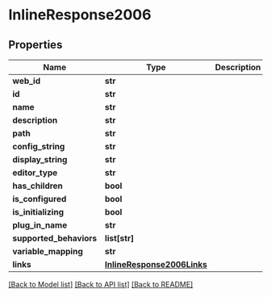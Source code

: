 # InlineResponse2006

## Properties
Name | Type | Description | Notes
------------ | ------------- | ------------- | -------------
**web_id** | **str** |  | [optional] 
**id** | **str** |  | [optional] 
**name** | **str** |  | [optional] 
**description** | **str** |  | [optional] 
**path** | **str** |  | [optional] 
**config_string** | **str** |  | [optional] 
**display_string** | **str** |  | [optional] 
**editor_type** | **str** |  | [optional] 
**has_children** | **bool** |  | [optional] 
**is_configured** | **bool** |  | [optional] 
**is_initializing** | **bool** |  | [optional] 
**plug_in_name** | **str** |  | [optional] 
**supported_behaviors** | **list[str]** |  | [optional] 
**variable_mapping** | **str** |  | [optional] 
**links** | [**InlineResponse2006Links**](InlineResponse2006Links.md) |  | [optional] 

[[Back to Model list]](../README.md#documentation-for-models) [[Back to API list]](../README.md#documentation-for-api-endpoints) [[Back to README]](../README.md)


